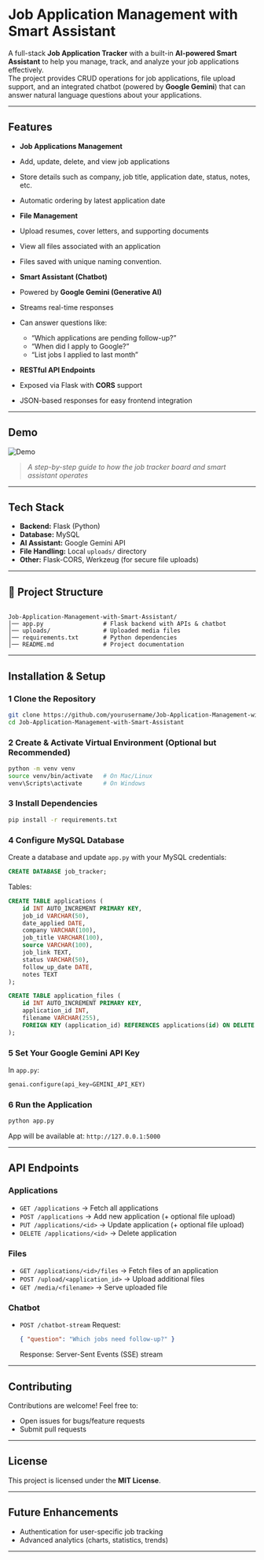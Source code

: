 # Job Application Management with Smart Assistant

A full-stack **Job Application Tracker** with a built-in **AI-powered Smart Assistant** to help you manage, track, and analyze your job applications effectively.  
The project provides CRUD operations for job applications, file upload support, and an integrated chatbot (powered by **Google Gemini**) that can answer natural language questions about your applications.

---

##  Features

-  **Job Applications Management**
  - Add, update, delete, and view job applications
  - Store details such as company, job title, application date, status, notes, etc.
  - Automatic ordering by latest application date

-  **File Management**
  - Upload resumes, cover letters, and supporting documents
  - View all files associated with an application
  - Files saved with unique naming convention.

-  **Smart Assistant (Chatbot)**
  - Powered by **Google Gemini (Generative AI)**
  - Streams real-time responses
  - Can answer questions like:
    - “Which applications are pending follow-up?”
    - “When did I apply to Google?”
    - “List jobs I applied to last month”

-  **RESTful API Endpoints**
  - Exposed via Flask with **CORS** support
  - JSON-based responses for easy frontend integration

---

##  Demo

![Demo](demo/job_smart_asst_gif.gif)

> _A step-by-step guide to how the job tracker board and smart assistant operates_

---
##  Tech Stack

- **Backend:** Flask (Python)
- **Database:** MySQL
- **AI Assistant:** Google Gemini API
- **File Handling:** Local `uploads/` directory
- **Other:** Flask-CORS, Werkzeug (for secure file uploads)

---

## 📂 Project Structure

```

Job-Application-Management-with-Smart-Assistant/
│── app.py                 # Flask backend with APIs & chatbot
│── uploads/               # Uploaded media files
│── requirements.txt       # Python dependencies
│── README.md              # Project documentation
```
---

##  Installation & Setup

### 1️ Clone the Repository

```bash
git clone https://github.com/yourusername/Job-Application-Management-with-Smart-Assistant.git
cd Job-Application-Management-with-Smart-Assistant
```

### 2️ Create & Activate Virtual Environment (Optional but Recommended)

```bash
python -m venv venv
source venv/bin/activate   # On Mac/Linux
venv\Scripts\activate      # On Windows
```

### 3️ Install Dependencies

```bash
pip install -r requirements.txt
```

### 4 Configure MySQL Database

Create a database and update `app.py` with your MySQL credentials:

```sql
CREATE DATABASE job_tracker;
```

Tables:

```sql
CREATE TABLE applications (
    id INT AUTO_INCREMENT PRIMARY KEY,
    job_id VARCHAR(50),
    date_applied DATE,
    company VARCHAR(100),
    job_title VARCHAR(100),
    source VARCHAR(100),
    job_link TEXT,
    status VARCHAR(50),
    follow_up_date DATE,
    notes TEXT
);

CREATE TABLE application_files (
    id INT AUTO_INCREMENT PRIMARY KEY,
    application_id INT,
    filename VARCHAR(255),
    FOREIGN KEY (application_id) REFERENCES applications(id) ON DELETE CASCADE
);
```

### 5️ Set Your Google Gemini API Key

In `app.py`:

```python
genai.configure(api_key=GEMINI_API_KEY)
```

### 6️ Run the Application

```bash
python app.py
```

App will be available at:
 `http://127.0.0.1:5000`

---

##  API Endpoints

### Applications

* `GET /applications` → Fetch all applications
* `POST /applications` → Add new application (+ optional file upload)
* `PUT /applications/<id>` → Update application (+ optional file upload)
* `DELETE /applications/<id>` → Delete application

### Files

* `GET /applications/<id>/files` → Fetch files of an application
* `POST /upload/<application_id>` → Upload additional files
* `GET /media/<filename>` → Serve uploaded file

### Chatbot

* `POST /chatbot-stream`
  Request:

  ```json
  { "question": "Which jobs need follow-up?" }
  ```

  Response: Server-Sent Events (SSE) stream

---

##  Contributing

Contributions are welcome! Feel free to:

* Open issues for bugs/feature requests
* Submit pull requests

---

##  License

This project is licensed under the **MIT License**.

---

##  Future Enhancements

*  Authentication for user-specific job tracking
*  Advanced analytics (charts, statistics, trends)

---
